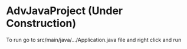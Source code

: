 # AdvJavaProject (Under Construction)

To run go to src/main/java/.../Application.java file and right click and run


